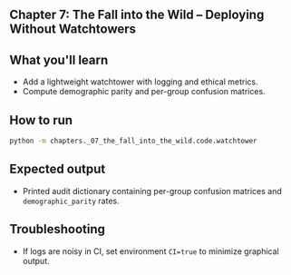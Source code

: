 Chapter 7: The Fall into the Wild – Deploying Without Watchtowers
-----------------------------------------------------------------

What you'll learn
-----------------
- Add a lightweight watchtower with logging and ethical metrics.
- Compute demographic parity and per-group confusion matrices.

How to run
----------
```bash
python -m chapters._07_the_fall_into_the_wild.code.watchtower
```

Expected output
---------------
- Printed audit dictionary containing per-group confusion matrices and `demographic_parity` rates.

Troubleshooting
---------------
- If logs are noisy in CI, set environment `CI=true` to minimize graphical output.


